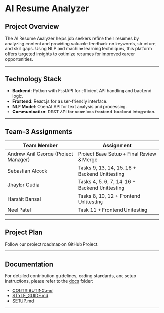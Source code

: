 # AI Resume Analyzer 

## Project Overview

The AI Resume Analyzer helps job seekers refine their resumes by analyzing content and providing valuable feedback on keywords, structure, and skill gaps. Using NLP and machine learning techniques, this platform offers targeted insights to optimize resumes for improved career opportunities.

---

## Technology Stack

- **Backend**: Python with FastAPI for efficient API handling and backend logic.
- **Frontend**: React.js for a user-friendly interface.
- **NLP Model**: OpenAI API for text analysis and processing.
- **Communication**: REST API for seamless frontend-backend integration.

---

## Team-3 Assignments

| Team Member                            | Assignment                                     |
|----------------------------------------|------------------------------------------------|
| Andrew Anil George (Project Manager)   | Project Base Setup + Final Review & Merge      |
| Sebastian Alcock                       | Tasks 9, 13, 14, 15, 16 + Backend Unittesting  |
| Jhaylor Cudia                          | Tasks 4, 5, 6, 7, 14, 16 + Backend Unittesting |
| Harshit Bansal                         | Tasks 8, 10, 12 + Frontend Unittesting         |
| Neel Patel                             | Task 11 + Frontend Unitesting                  |

---

## Project Plan

Follow our project roadmap on [GitHub Project](https://github.com/users/aanilgeo/projects/2).

---

## Documentation

For detailed contribution guidelines, coding standards, and setup instructions, please refer to the [docs](./docs/) folder:
- [CONTRIBUTING.md](./docs/CONTRIBUTING.md)
- [STYLE_GUIDE.md](./docs/STYLE_GUIDE.md)
- [SETUP.md](./docs/SETUP.md)

---
